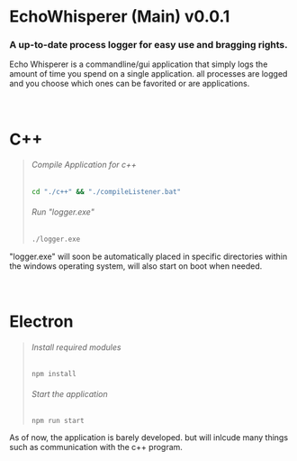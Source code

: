# EchoWhisperer (Main) v0.0.1

### A up-to-date process logger for easy use and bragging rights.
Echo Whisperer is a commandline/gui application that simply logs the amount 
of time you spend on a single application.
all processes are logged and you choose which ones can be favorited or are applications.

<div style="height:20px"></div>

# C++ 
> ###### *Compile Application for c++*
> ```bash
> cd "./c++" && "./compileListener.bat"
> ```
> ###### *Run "logger.exe"*
> ```bash
> ./logger.exe
> ```
"logger.exe" will soon be automatically placed in specific directories within the windows operating system, will also start on boot when needed.

<div style="height:20px"></div>

# Electron 
> ###### *Install required modules*
> ```console
> npm install
> ```
> ###### *Start the application*
> ```console
> npm run start
> ```
As of now, the application is barely developed. but will inlcude many things such as communication with the c++ program.
